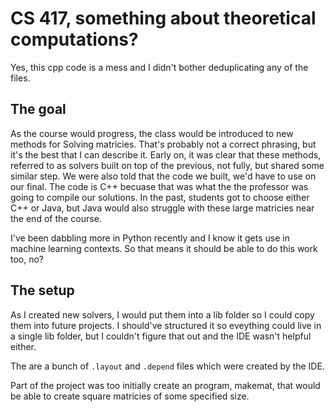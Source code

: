 # CS 417, something about theoretical computations?

Yes, this cpp code is a mess and I didn't bother deduplicating any of the files.

## The goal

As the course would progress, the class would be introduced to new methods for
Solving matricies. That's probably not a correct phrasing, but it's the best that
I can describe it. Early on, it was clear that these methods, referred to as
solvers built on top of the previous, not fully, but shared some similar step.
We were also told that the code we built, we'd have to use on our final. The
code is C++ becuase that was what the the professor was going to compile our
solutions. In the past, students got to choose either C++ or Java, but Java
would also struggle with these large matricies near the end of the course.

I've been dabbling more in Python recently and I know it gets use in machine
learning contexts. So that means it should be able to do this work too, no?

## The setup

As I created new solvers, I would put them into a lib folder so I could copy
them into future projects. I should've structured it so eveything could live
in a single lib folder, but I couldn't figure that out and the IDE wasn't
helpful either.

The are a bunch of `.layout` and `.depend` files which were created by the IDE.

Part of the project was too initially create an program, makemat, that would
be able to create square matricies of some specified size.